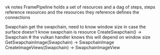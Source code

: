 vk notes
FramePipeline holds a set of resources and a dag of steps, steps reference 
    resources and the resources they reference defines the connections

Swapchain
get the swapchain, need to know window size in case the surface doesn't know
swapchain is resource
CreateSwapchain() -> Swapchain # the vulkan handler knows this will depend on window size
GetSwapchainImage(Swapchain) -> SwapchainImage
CreateImageViews(Swapchain) -> SwapchainImageView

